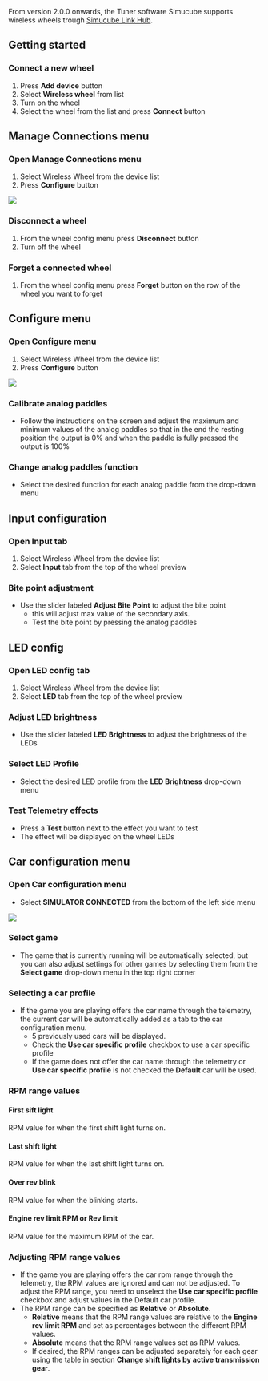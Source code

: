 From version 2.0.0 onwards, the Tuner software Simucube supports wireless wheels trough [Simucube Link Hub](../Developers/Simucube%20Link.md#simucube-link-hub).

## Getting started

### Connect a new wheel

1. Press **Add device** button
2. Select **Wireless wheel** from list
3. Turn on the wheel
4. Select the wheel from the list and press **Connect** button

## Manage Connections menu
### Open Manage Connections menu
1. Select Wireless Wheel from the device list
2. Press **Configure** button

![](assets/img_2.png)

### Disconnect a wheel
1. From the wheel config menu press **Disconnect** button
2. Turn off the wheel

### Forget a connected wheel
1. From the wheel config menu press **Forget** button on the row of the wheel you want to forget

## Configure menu
### Open Configure menu
1. Select Wireless Wheel from the device list
2. Press **Configure** button

![](assets/img.png)
### Calibrate analog paddles
- Follow the instructions on the screen and adjust the maximum and minimum values of the analog paddles
so that in the end the resting position the output is 0% and when the paddle is fully pressed the output is 100%

### Change analog paddles function
- Select the desired function for each analog paddle from the drop-down menu

## Input configuration
### Open Input tab
1. Select Wireless Wheel from the device list
2. Select **Input** tab from the top of the wheel preview

### Bite point adjustment
- Use the slider labeled **Adjust Bite Point** to adjust the bite point
    - this will adjust max value of the secondary axis.
    - Test the bite point by pressing the analog paddles

## LED config
### Open LED config tab
1. Select Wireless Wheel from the device list
2. Select **LED** tab from the top of the wheel preview 

### Adjust LED brightness
- Use the slider labeled **LED Brightness** to adjust the brightness of the LEDs

### Select LED Profile
- Select the desired LED profile from the **LED Brightness** drop-down menu

### Test Telemetry effects
   - Press a **Test** button next to the effect you want to test
   - The effect will be displayed on the wheel LEDs

## Car configuration menu
### Open Car configuration menu
- Select **SIMULATOR CONNECTED** from the bottom of the left side menu

![](assets/img_3.png)

### Select game
- The game that is currently running will be automatically selected, 
but you can also adjust settings for other games by selecting them from the **Select game** drop-down menu in the top right corner

### Selecting a car profile
- If the game you are playing offers the car name through the telemetry, the current car will be automatically added as a tab to the car configuration menu.
  - 5 previously used cars will be displayed.
  - Check the **Use car specific profile** checkbox to use a car specific profile
  - If the game does not offer the car name through the telemetry or **Use car specific profile** is not checked the **Default** car will be used.

### RPM range values
#### First sift light
RPM value for when the first shift light turns on.
#### Last shift light
RPM value for when the last shift light turns on.
#### Over rev blink
RPM value for when the blinking starts.
#### Engine rev limit RPM or Rev limit  
RPM value for the maximum RPM of the car.

### Adjusting RPM range values
- If the game you are playing offers the car rpm range through the telemetry, the RPM values are ignored and can not be adjusted. 
  To adjust the RPM range, you need to unselect the **Use car specific profile** checkbox and adjust values in the Default car profile.
- The RPM range can be specified as **Relative** or **Absolute**.
  - **Relative** means that the RPM range values are relative to the **Engine rev limit RPM** and set as percentages between the different RPM values.
  - **Absolute** means that the RPM range values set as RPM values.
  - If desired, the RPM ranges can be adjusted separately for each gear using the table in section **Change shift lights by active transmission gear**.
